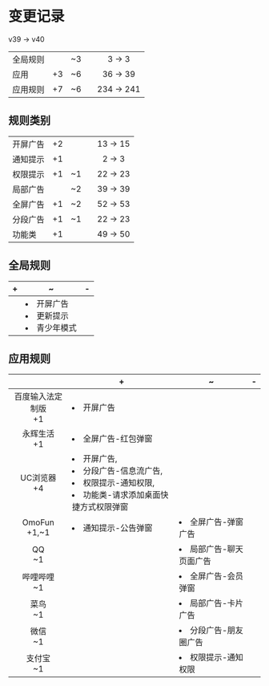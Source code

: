 # 变更记录

v39 -> v40

||||||
|-|:-:|:-:|:-:|:-:|
|全局规则||~3||3 -> 3|
|应用|+3|~6||36 -> 39|
|应用规则|+7|~6||234 -> 241|

## 规则类别

||||||
|-|:-:|:-:|:-:|:-:|
|开屏广告|+2|||13 -> 15|
|通知提示|+1|||2 -> 3|
|权限提示|+1|~1||22 -> 23|
|局部广告||~2||39 -> 39|
|全屏广告|+1|~2||52 -> 53|
|分段广告|+1|~1||22 -> 23|
|功能类|+1|||49 -> 50|

## 全局规则

|+|~|-|
|-|-|-|
||<li>开屏广告<li>更新提示<li>青少年模式||

## 应用规则

||+|~|-|
|:-:|-|-|-|
|百度输入法定制版<br>+1|<li>开屏广告|||
|永辉生活<br>+1|<li>全屏广告-红包弹窗|||
|UC浏览器<br>+4|<li>开屏广告,<li>分段广告-信息流广告,<li>权限提示-通知权限,<li>功能类-请求添加桌面快捷方式权限弹窗|||
|OmoFun<br>+1,~1|<li>通知提示-公告弹窗|<li>全屏广告-弹窗广告||
|QQ<br>~1||<li>局部广告-聊天页面广告||
|哔哩哔哩<br>~1||<li>全屏广告-会员弹窗||
|菜鸟<br>~1||<li>局部广告-卡片广告||
|微信<br>~1||<li>分段广告-朋友圈广告||
|支付宝<br>~1||<li>权限提示-通知权限||
